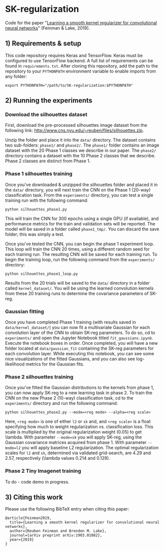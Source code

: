 # SK-regularization

Code for the paper "[Learning a smooth kernel regularizer for convolutional neural networks](https://arxiv.org/pdf/1903.01882.pdf)" (Feinman & Lake, 2019).

## 1) Requirements & setup
This code repository requires Keras and TensorFlow. Keras must be
configured to use TensorFlow backend. A full list of requirements can be found
in `requirements.txt`. After cloning this repository, add the path to the repository to your `PYTHONPATH` environment variable to enable imports from any folder:

    export PYTHONPATH="/path/to/SK-regularization:$PYTHONPATH"
    
## 2) Running the experiments

### Download the silhouettes dataset

First, download the pre-processed silhouettes image dataset from the following link:
<http://www.cns.nyu.edu/~reuben/files/silhouettes.zip>.

Unzip the folder and place it into the `data/` directory. The dataset contains two sub-folders: `phase1/` and `phase2/`. The `phase1/` folder contains an image dataset with the 20 Phase 1 classes we describe in our paper. The `phase2/` directory contains a dataset with the 10 Phase 2 classes that we describe. Phase 2 classes are distinct from Phase 1.

### Phase 1 silhouettes training

Once you've downloaded & unzipped the silhouettes folder and placed it in the `data/` directory, you will next train the CNN on the Phase 1 (20-way) classification task. From the `experiments/` directory, you can test a single training run with the following command:

    python silhouettes_phase1.py

This will train the CNN for 300 epochs using a single GPU (if available), and performance metrics for the train and validation sets will be reported. The model will be saved in a folder called `phase1_tmp/`. You can discard the save folder; this was simply a test.

Once you've tested the CNN, you can begin the phase 1 experiment loop. This loop will train the CNN 20 times, using a different random seed for each training run. The resulting CNN will be saved for each training run. To begin the training loop, run the following command from the `experiments/` directory:

    python silhouettes_phase1_loop.py
    
Results from the 20 trials will be saved to the `data/` directory in a folder called `kernel_dataset/`. You will be using the learned convolution kernels from these 20 training runs to determine the covariance parameters of SK-reg. 

### Gaussian fitting

Once you have completed Phase 1 training (with results saved in `data/kernel_dataset/`) you can now fit a multivariate Gaussian for each convolution layer of the CNN to obtain SK-reg parameters. To do so, cd to `experiments/` and open the Jupyter Notebook titled `fit_gaussians.ipynb`. Execute the notebook boxes in order. Once completed, you will have a new folder located at `data/gaussian_fit` containing the SK-reg parameters for each convolution layer. While executing this notebook, you can see some nice visualizations of the fitted Gaussians, and you can also see log-likelihood metrics for the Gaussian fits.

### Phase 2 silhouettes training

Once you've fitted the Gaussian distributions to the kernels from phase 1, you can now apply SK-reg to a new learning task in phase 2. To train the CNN on the new Phase 2 (10-way) classification task, cd to the `experiments/` directory and run the following command:

    python silhouettes_phase2.py --mode=<reg mode> --alpha=<reg scale>
    
Here, `<reg mode>` is one of either `l2` or `sk` and, and `<reg scale>` is a float specifying how much to weight regularization vs. classification loss. This scale is multiplied by the original regularization weight (0.05) to get \lambda. With parameter `--mode=sk` you will apply SK-reg, using the Gaussian covariance matrices acquired from phase 1. With parameter `--mode=l2` you will apply baseline L2 regularization. The optimal regularization scales for `l2` and `sk`, determined via validated grid-search, are 4.29 and 2.57, respectively (\lambda values 0.214 and 0.129).

### Phase 2 Tiny Imagenet training

To do - code demo in progress.


## 3) Citing this work

Please use the following BibTeX entry when citing this paper:

```
@article{Feinman2019,
  title={Learning a smooth kernel regularizer for convolutional neural networks},
  author={Reuben Feinman and Brenden M. Lake},
  journal={arXiv preprint arXiv:1903.01882},
  year={2019}
}
```
